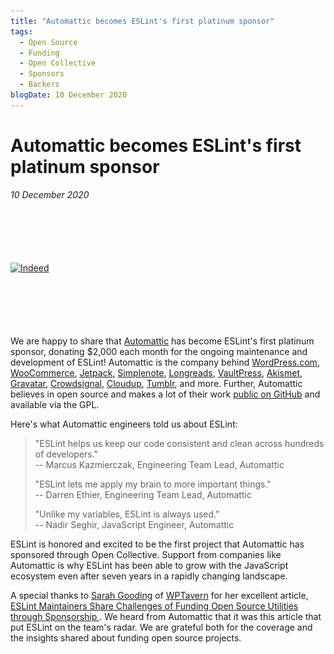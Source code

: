 ```yaml
---
title: "Automattic becomes ESLint's first platinum sponsor"
tags:
  - Open Source
  - Funding
  - Open Collective
  - Sponsors
  - Backers
blogDate: 10 December 2020
---
```


# Automattic becomes ESLint's first platinum sponsor

_10 December 2020_

<p class="text-center" style="margin-top: 100px; margin-bottom: 100px">
    <a href="https://automattic.com/" title="Automattic" rel="noopener nofollow" target="_blank"><img class="lazyload" width="400" data-src="/assets/img/logos/automattic.svg" alt="Indeed" src="/assets/img/logos/automattic.svg"></a>
</p>

We are happy to share that [Automattic](https://automattic.com) has become ESLint's first platinum sponsor, donating $2,000 each month for the ongoing maintenance and development of ESLint! Automattic is the company behind <a href="https://wordpress.com">WordPress.com</a>, <a href="https://woocommerce.com">WooCommerce</a>, <a href="https://jetpack.com">Jetpack</a>, <a href="https://simplenote.com/">Simplenote</a>, <a href="https://longreads.com/">Longreads</a>, <a href="https://vaultpress.com/">VaultPress</a>, <a href="https://akismet.com/">Akismet</a>, <a href="https://en.gravatar.com/">Gravatar</a>, <a href="https://crowdsignal.com/">Crowdsignal</a>, <a href="https://cloudup.com/">Cloudup</a>, <a href="https://www.tumblr.com">Tumblr</a>, and more. Further, Automattic believes  in open source and makes a lot of their work [public on GitHub](https://github.com/Automattic) and available via the GPL.

Here's what Automattic engineers told us about ESLint:

> "ESLint helps us keep our code consistent and clean across hundreds of developers."
> <br>-- Marcus Kazmierczak, Engineering Team Lead, Automattic
>
> "ESLint lets me apply my brain to more important things."
> <br>-- Darren Ethier, Engineering Team Lead, Automattic
>
> "Unlike my variables, ESLint is always used."
> <br>-- Nadir Seghir, JavaScript Engineer, Automattic

ESLint is honored and excited to be the first project that Automattic has sponsored through Open Collective. Support from companies like Automattic is why ESLint has been able to grow with the JavaScript ecosystem even after seven years in a rapidly changing landscape.

A special thanks to [Sarah Gooding](https://wptavern.com/author/sarah) of [WPTavern](https://wptavern.com/) for her excellent article, [ESLint Maintainers Share Challenges of Funding Open Source Utilities through Sponsorship ](https://wptavern.com/eslint-maintainers-share-challenges-of-funding-open-source-utilities-through-sponsorship). We heard from Automattic that it was this article that put ESLint on the team's radar. We are grateful both for the coverage and the insights shared about funding open source projects.
